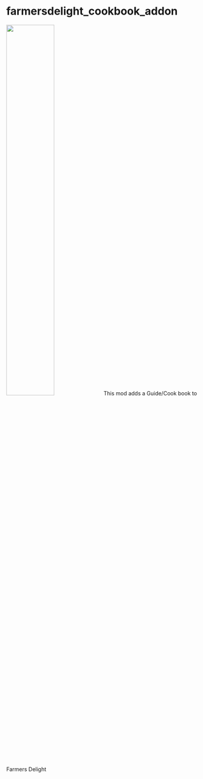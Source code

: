 # farmersdelight_cookbook_addon
<img src="https://i.imgur.com/fqGfuaM.png" width="50%">
 This mod adds a Guide/Cook book to Farmers Delight
